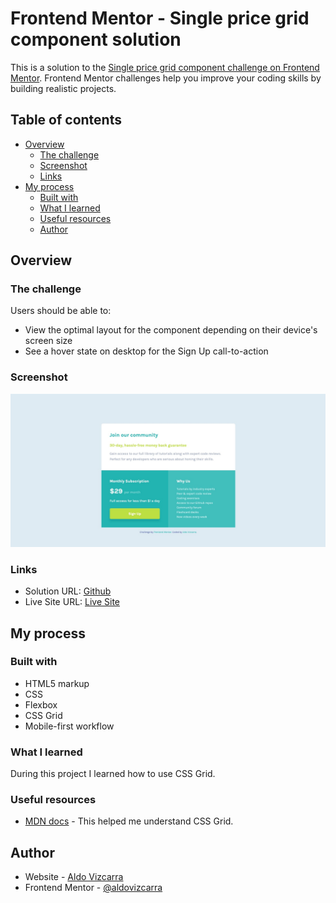 # Frontend Mentor - Single price grid component solution

This is a solution to the [Single price grid component challenge on Frontend Mentor](https://www.frontendmentor.io/challenges/single-price-grid-component-5ce41129d0ff452fec5abbbc). Frontend Mentor challenges help you improve your coding skills by building realistic projects.

## Table of contents

- [Overview](#overview)
  - [The challenge](#the-challenge)
  - [Screenshot](#screenshot)
  - [Links](#links)
- [My process](#my-process)
  - [Built with](#built-with)
  - [What I learned](#what-i-learned)
  - [Useful resources](#useful-resources)
  - [Author](#author)

## Overview

### The challenge

Users should be able to:

- View the optimal layout for the component depending on their device's screen size
- See a hover state on desktop for the Sign Up call-to-action

### Screenshot

![](./design/single-price-grid-component-screenshot.jpg)

### Links

- Solution URL: [Github](https://github.com/aldovizcarra/single-price-grid-component)
- Live Site URL: [Live Site](https://aldovizcarra.github.io/single-price-grid-component/)

## My process

### Built with

- HTML5 markup
- CSS
- Flexbox
- CSS Grid
- Mobile-first workflow

### What I learned

During this project I learned how to use CSS Grid.

### Useful resources

- [MDN docs](https://developer.mozilla.org/en-US/docs/Web/CSS/CSS_Grid_Layout#guides) - This helped me understand CSS Grid.

## Author

- Website - [Aldo Vizcarra](https://github.com/aldovizcarra)
- Frontend Mentor - [@aldovizcarra](https://www.frontendmentor.io/profile/aldovizcarra)
